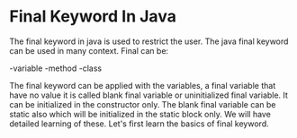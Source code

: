 
# Final Keyword In Java

The final keyword in java is used to restrict the user. The java final keyword can be used in many context. Final can be:

-variable
-method
-class

The final keyword can be applied with the variables, a final variable that have no value it is called blank final variable or uninitialized final variable. It can be initialized in the constructor only. The blank final variable can be static also which will be initialized in the static block only. We will have detailed learning of these. Let's first learn the basics of final keyword.